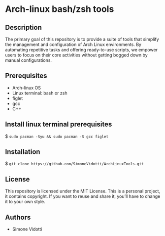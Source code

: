 # Arch-linux bash/zsh tools

## Description
The primary goal of this repository is to provide a suite of tools that simplify the management and configuration of Arch Linux environments. 
By automating repetitive tasks and offering ready-to-use scripts, we empower users to focus on their core activities 
without getting bogged down by manual configurations.

## Prerequisites
* Arch-linux OS
* Linux terminal: bash or zsh
* figlet
* gcc
* C++

## Install linux terminal prerequisites
$ ```sudo pacman -Syu && sudo pacman -S gcc figlet```

## Installation
$ ```git clone https://github.com/SimoneVidotti/ArchLinuxTools.git```

## License
This repository is licensed under the MIT License.
This is a personal project, it contains copyright.
If you want to reuse and share it, you’ll have to change it to your own style.

## Authors
* Simone Vidotti
